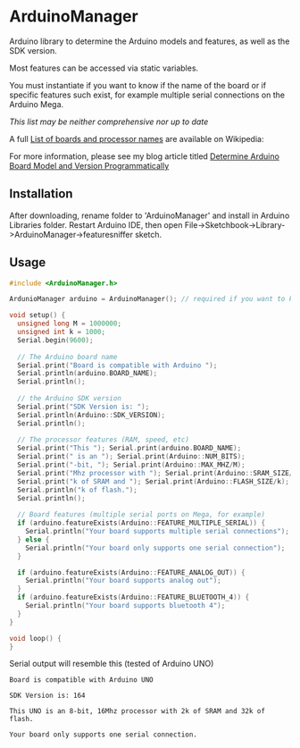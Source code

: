 # ArduinoManager


Arduino library to determine the Arduino models and features, as well as the SDK version.

Most features can be accessed via static variables.

You must instantiate if you want to know if the name of the board or if specific features such exist, for example multiple serial connections on the Arduino Mega.

*This list may be neither comprehensive nor up to date*

A full [List of boards and processor names][arduino_wiki] are available on Wikipedia:

For more information, please see my blog article titled [Determine Arduino Board Model and Version Programmatically][blog_article]

## Installation

After downloading, rename folder to 'ArduinoManager' and install in Arduino Libraries folder. Restart Arduino IDE, then open File->Sketchbook->Library->ArduinoManager->featuresniffer sketch.

## Usage
```c
#include <ArduinoManager.h>

ArdunioManager arduino = ArduinoManager(); // required if you want to know the board name and specific features

void setup() {
  unsigned long M = 1000000;
  unsigned int k = 1000;
  Serial.begin(9600);
  
  // The Arduino board name
  Serial.print("Board is compatible with Arduino ");
  Serial.println(arduino.BOARD_NAME);
  Serial.println();
  
  // the Arduino SDK version
  Serial.print("SDK Version is: ");
  Serial.println(Arduino::SDK_VERSION);
  Serial.println();
  
  // The processor features (RAM, speed, etc)
  Serial.print("This "); Serial.print(arduino.BOARD_NAME);
  Serial.print(" is an "); Serial.print(Arduino::NUM_BITS);
  Serial.print("-bit, "); Serial.print(Arduino::MAX_MHZ/M);
  Serial.print("Mhz processor with "); Serial.print(Arduino::SRAM_SIZE/k);
  Serial.print("k of SRAM and "); Serial.print(Arduino::FLASH_SIZE/k);
  Serial.println("k of flash.");
  Serial.println();
  
  // Board features (multiple serial ports on Mega, for example)
  if (arduino.featureExists(Arduino::FEATURE_MULTIPLE_SERIAL)) {
    Serial.println("Your board supports multiple serial connections");
  } else {
    Serial.println("Your board only supports one serial connection");
  }

  if (arduino.featureExists(Arduino::FEATURE_ANALOG_OUT)) {
    Serial.println("Your board supports analog out");
  }
  if (arduino.featureExists(Arduino::FEATURE_BLUETOOTH_4)) {
    Serial.println("Your board supports bluetooth 4");
  }
}

void loop() {
}
```

Serial output will resemble this (tested of Arduino UNO)

```
Board is compatible with Arduino UNO

SDK Version is: 164

This UNO is an 8-bit, 16Mhz processor with 2k of SRAM and 32k of flash.

Your board only supports one serial connection.
```

[arduino_wiki]:	https://en.wikipedia.org/wiki/List_of_Arduino_boards_and_compatible_systems
[blog_article]:	http://tonygaitatzis.tumblr.com/post/134967126657/determine-arduino-board-model-and-version



